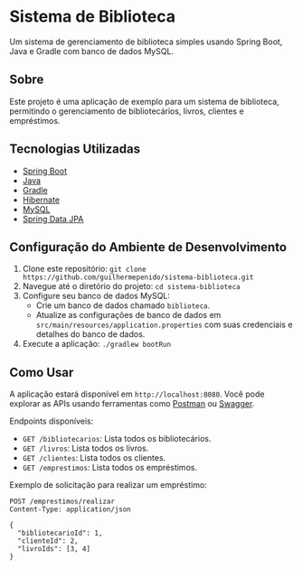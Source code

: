 # Sistema de Biblioteca

Um sistema de gerenciamento de biblioteca simples usando Spring Boot, Java e Gradle com banco de dados MySQL.

## Sobre

Este projeto é uma aplicação de exemplo para um sistema de biblioteca, permitindo o gerenciamento de bibliotecários, livros, clientes e empréstimos.

## Tecnologias Utilizadas

- [Spring Boot](https://spring.io/projects/spring-boot)
- [Java](https://www.java.com/)
- [Gradle](https://gradle.org/)
- [Hibernate](https://hibernate.org/)
- [MySQL](https://www.mysql.com/)
- [Spring Data JPA](https://spring.io/projects/spring-data-jpa)

## Configuração do Ambiente de Desenvolvimento

1. Clone este repositório: `git clone https://github.com/guilhermepenido/sistema-biblioteca.git`
2. Navegue até o diretório do projeto: `cd sistema-biblioteca`
3. Configure seu banco de dados MySQL:
   - Crie um banco de dados chamado `biblioteca`.
   - Atualize as configurações de banco de dados em `src/main/resources/application.properties` com suas credenciais e detalhes do banco de dados.
4. Execute a aplicação: `./gradlew bootRun`

## Como Usar

A aplicação estará disponível em `http://localhost:8080`. Você pode explorar as APIs usando ferramentas como [Postman](https://www.postman.com/) ou [Swagger](https://swagger.io/).

Endpoints disponíveis:
- `GET /bibliotecarios`: Lista todos os bibliotecários.
- `GET /livros`: Lista todos os livros.
- `GET /clientes`: Lista todos os clientes.
- `GET /emprestimos`: Lista todos os empréstimos.

Exemplo de solicitação para realizar um empréstimo:
```http
POST /emprestimos/realizar
Content-Type: application/json

{
  "bibliotecarioId": 1,
  "clienteId": 2,
  "livroIds": [3, 4]
}
